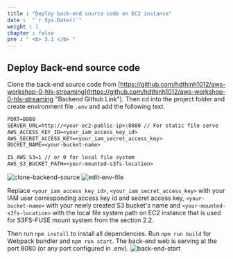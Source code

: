 ```yaml
---
title : "Deploy back-end source code on EC2 instance"
date :  "`r Sys.Date()`" 
weight : 1
chapter : false
pre : " <b> 3.1 </b> "
---
```


## Deploy Back-end source code
Clone the back-end source code from [https://github.com/hdthinh1012/aws-workshop-0-hls-streaming](https://github.com/hdthinh1012/aws-workshop-0-hls-streaming "Backend Github Link").
Then cd into the project folder and create environment file `.env` and add the following text.

```txt
PORT=8080
SERVER_URL=http://<your-ec2-public-ip>:8080 // For static file serve
AWS_ACCESS_KEY_ID=<your_iam_access_key_id>
AWS_SECRET_ACCESS_KEY=<your_iam_secret_access_key>
BUCKET_NAME=<your-bucket-name>

IS_AWS_S3=1 // or 0 for local file system
AWS_S3_BUCKET_PATH=<your-mounted-s3fs-location>
```

![clone-backend-source](/images/3-Project-source-code/3.1-deploy-back-end/clone-backend-source.png)
![edit-env-file](/images/3-Project-source-code/3.1-deploy-back-end/edit-env-file.png)

Replace `<your_iam_access_key_id>`, `<your_iam_secret_access_key>` with your IAM user corresponding access key id and secret access key, `<your-bucket-name>` with your newly created S3 bucket's name and `<your-mounted-s3fs-location>` with the local file system path on EC2 instance that is used for S3FS-FUSE mount system from the section 2.2.

Then run `npm install` to install all dependencies.
Run `npm run build` for Webpack bundler and `npm run start`. The back-end web is serving at the port 8080 (or any port configured in .env).
![back-end-start](/images/3-Project-source-code/3.1-deploy-back-end/back-end-start.png)
